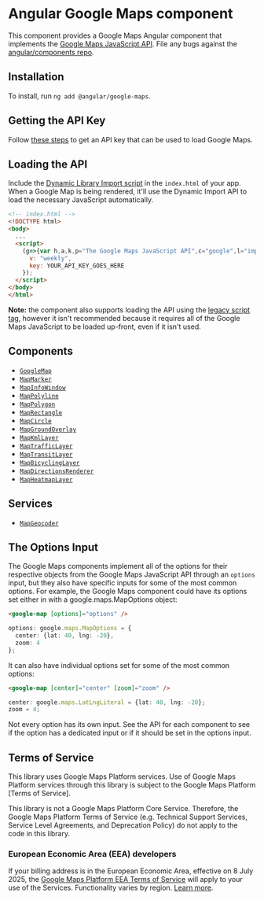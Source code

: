 # Angular Google Maps component

This component provides a Google Maps Angular component that implements the
[Google Maps JavaScript API](https://developers.google.com/maps/documentation/javascript/tutorial).
File any bugs against the [angular/components repo](https://github.com/angular/components/issues).

## Installation

To install, run `ng add @angular/google-maps`.

## Getting the API Key

Follow [these steps](https://developers.google.com/maps/gmp-get-started) to get an API key that can be used to load Google Maps.

## Loading the API

Include the [Dynamic Library Import script](https://developers.google.com/maps/documentation/javascript/load-maps-js-api#dynamic-library-import) in the `index.html` of your app. When a Google Map is being rendered, it'll use the Dynamic Import API to load the necessary JavaScript automatically.

```html
<!-- index.html -->
<!DOCTYPE html>
<body>
  ...
  <script>
    (g=>{var h,a,k,p="The Google Maps JavaScript API",c="google",l="importLibrary",q="__ib__",m=document,b=window;b=b[c]||(b[c]={});var d=b.maps||(b.maps={}),r=new Set,e=new URLSearchParams,u=()=>h||(h=new Promise(async(f,n)=>{await (a=m.createElement("script"));e.set("libraries",[...r]+"");for(k in g)e.set(k.replace(/[A-Z]/g,t=>"_"+t[0].toLowerCase()),g[k]);e.set("callback",c+".maps."+q);a.src=`https://maps.${c}apis.com/maps/api/js?`+e;d[q]=f;a.onerror=()=>h=n(Error(p+" could not load."));a.nonce=m.querySelector("script[nonce]")?.nonce||"";m.head.append(a)}));d[l]?console.warn(p+" only loads once. Ignoring:",g):d[l]=(f,...n)=>r.add(f)&&u().then(()=>d[l](f,...n))})({
      v: "weekly",
      key: YOUR_API_KEY_GOES_HERE
    });
  </script>
</body>
</html>
```

**Note:** the component also supports loading the API using the [legacy script tag](https://developers.google.com/maps/documentation/javascript/load-maps-js-api#use-legacy-tag), however it isn't recommended because it requires all of the Google Maps JavaScript to be loaded up-front, even if it isn't used.

## Components

- [`GoogleMap`](./google-map/README.md)
- [`MapMarker`](./map-marker/README.md)
- [`MapInfoWindow`](./map-info-window/README.md)
- [`MapPolyline`](./map-polyline/README.md)
- [`MapPolygon`](./map-polygon/README.md)
- [`MapRectangle`](./map-rectangle/README.md)
- [`MapCircle`](./map-circle/README.md)
- [`MapGroundOverlay`](./map-ground-overlay/README.md)
- [`MapKmlLayer`](./map-kml-layer/README.md)
- [`MapTrafficLayer`](./map-traffic-layer/README.md)
- [`MapTransitLayer`](./map-transit-layer/README.md)
- [`MapBicyclingLayer`](./map-bicycling-layer/README.md)
- [`MapDirectionsRenderer`](./map-directions-renderer/README.md)
- [`MapHeatmapLayer`](./map-heatmap-layer/README.md)

## Services

- [`MapGeocoder`](./map-geocoder/README.md)


## The Options Input

The Google Maps components implement all of the options for their respective objects from the
Google Maps JavaScript API through an `options` input, but they also have specific inputs for some
of the most common options. For example, the Google Maps component could have its options set either
in with a google.maps.MapOptions object:

```html
<google-map [options]="options" />
```

```typescript
options: google.maps.MapOptions = {
  center: {lat: 40, lng: -20},
  zoom: 4
};
```

It can also have individual options set for some of the most common options:

```html
<google-map [center]="center" [zoom]="zoom" />
```

```typescript
center: google.maps.LatLngLiteral = {lat: 40, lng: -20};
zoom = 4;
```

Not every option has its own input. See the API for each component to see if the option has a
dedicated input or if it should be set in the options input.

## Terms of Service

This library uses Google Maps Platform services. Use of Google Maps Platform services through this library is subject to the Google Maps Platform [Terms of Service].

This library is not a Google Maps Platform Core Service. Therefore, the Google Maps Platform Terms of Service (e.g. Technical Support Services, Service Level Agreements, and Deprecation Policy) do not apply to the code in this library.

### European Economic Area (EEA) developers

If your billing address is in the European Economic Area, effective on 8 July 2025, the [Google Maps Platform EEA Terms of Service](https://cloud.google.com/terms/maps-platform/eea) will apply to your use of the Services. Functionality varies by region. [Learn more](https://developers.google.com/maps/comms/eea/faq).

